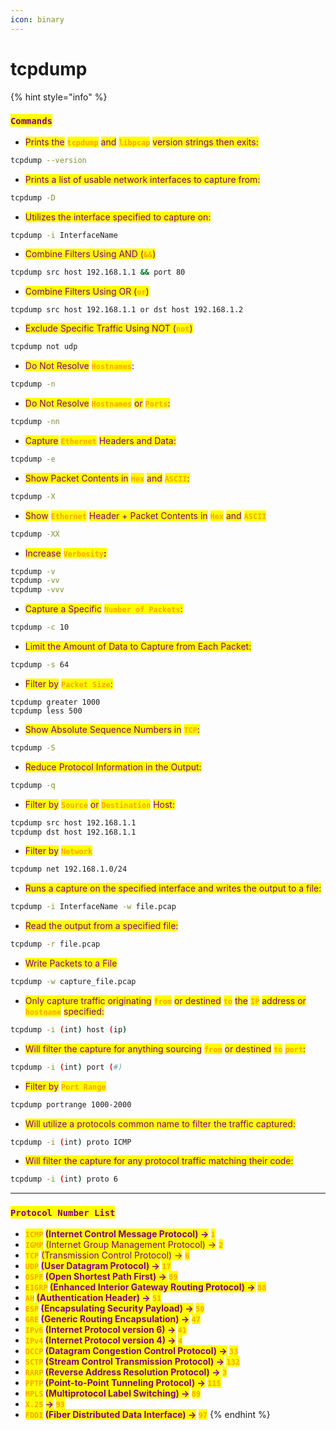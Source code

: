 ```yaml
---
icon: binary
---
```


# tcpdump

{% hint style="info" %}
### <mark style="color:purple;">`Commands`</mark>

* <mark style="color:purple;">Prints the</mark> <mark style="color:orange;">**`tcpdump`**</mark> <mark style="color:purple;">and</mark> <mark style="color:orange;">**`libpcap`**</mark> <mark style="color:purple;">version strings then exits:</mark>

```sh
tcpdump --version
```

* <mark style="color:purple;">Prints a list of usable network interfaces to capture from:</mark>

```sh
tcpdump -D
```

* <mark style="color:purple;">Utilizes the interface specified to capture on:</mark>

```sh
tcpdump -i InterfaceName
```

* <mark style="color:purple;">Combine Filters Using AND (</mark><mark style="color:orange;">**`&&`**</mark><mark style="color:purple;">)</mark>

```sh
tcpdump src host 192.168.1.1 && port 80
```

* <mark style="color:purple;">Combine Filters Using OR (</mark><mark style="color:orange;">**`or`**</mark><mark style="color:purple;">)</mark>

```shell
tcpdump src host 192.168.1.1 or dst host 192.168.1.2
```

* <mark style="color:purple;">Exclude Specific Traffic Using NOT (</mark><mark style="color:orange;">**`not`**</mark><mark style="color:purple;">)</mark>

```sh
tcpdump not udp
```

* <mark style="color:purple;">Do Not Resolve</mark> <mark style="color:orange;">**`Hostnames`**</mark>:

```sh
tcpdump -n
```

* <mark style="color:purple;">Do Not Resolve</mark> <mark style="color:orange;">**`Hostnames`**</mark> <mark style="color:purple;">or</mark> <mark style="color:orange;">**`Ports`**</mark><mark style="color:purple;">:</mark>

```sh
tcpdump -nn
```

* <mark style="color:purple;">Capture</mark> <mark style="color:orange;">**`Ethernet`**</mark> <mark style="color:purple;">Headers and Data:</mark>

```sh
tcpdump -e
```

* <mark style="color:purple;">Show Packet Contents in</mark> <mark style="color:orange;">**`Hex`**</mark> <mark style="color:purple;">and</mark> <mark style="color:orange;">**`ASCII`**</mark><mark style="color:purple;">:</mark>

```sh
tcpdump -X
```

* <mark style="color:purple;">Show</mark> <mark style="color:orange;">**`Ethernet`**</mark> <mark style="color:purple;">Header + Packet Contents in</mark> <mark style="color:orange;">**`Hex`**</mark> <mark style="color:purple;">and</mark> <mark style="color:orange;">**`ASCII`**</mark>

```sh
tcpdump -XX
```

* <mark style="color:purple;">Increase</mark> <mark style="color:orange;">**`Verbosity`**</mark><mark style="color:purple;">**:**</mark>

```sh
tcpdump -v
tcpdump -vv
tcpdump -vvv
```

* <mark style="color:purple;">Capture a Specific</mark> <mark style="color:orange;">**`Number of Packets`**</mark><mark style="color:purple;">:</mark>

```sh
tcpdump -c 10
```

* <mark style="color:purple;">Limit the Amount of Data to Capture from Each Packet:</mark>

```sh
tcpdump -s 64
```

* <mark style="color:purple;">Filter by</mark> <mark style="color:orange;">**`Packet Size`**</mark><mark style="color:purple;">:</mark>

```
tcpdump greater 1000
tcpdump less 500
```

* <mark style="color:purple;">Show Absolute Sequence Numbers in</mark> <mark style="color:orange;">**`TCP`**</mark><mark style="color:purple;">:</mark>

```sh
tcpdump -S
```

* <mark style="color:purple;">Reduce Protocol Information in the Output:</mark>

```sh
tcpdump -q
```

* <mark style="color:purple;">Filter by</mark> <mark style="color:orange;">**`Source`**</mark> <mark style="color:purple;">or</mark> <mark style="color:orange;">**`Destination`**</mark> <mark style="color:purple;">Host:</mark>

```sh
tcpdump src host 192.168.1.1
tcpdump dst host 192.168.1.1
```

* <mark style="color:purple;">Filter by</mark> <mark style="color:orange;">**`Network`**</mark>

```sh
tcpdump net 192.168.1.0/24
```

* <mark style="color:purple;">Runs a capture on the specified interface and writes the output to a file:</mark>

```sh
tcpdump -i InterfaceName -w file.pcap
```

* <mark style="color:purple;">Read the output from a specified file:</mark>

```sh
tcpdump -r file.pcap
```

* <mark style="color:purple;">Write Packets to a File</mark>

```sh
tcpdump -w capture_file.pcap
```

* <mark style="color:purple;">Only capture traffic originating</mark> <mark style="color:orange;">**`from`**</mark> <mark style="color:purple;">or destined</mark> <mark style="color:orange;">**`to`**</mark> <mark style="color:purple;">the</mark> <mark style="color:orange;">**`IP`**</mark> <mark style="color:purple;">address or</mark> <mark style="color:orange;">**`hostname`**</mark> <mark style="color:purple;">specified:</mark>

```sh
tcpdump -i (int) host (ip)
```

* <mark style="color:purple;">Will filter the capture for anything sourcing</mark> <mark style="color:orange;">**`from`**</mark> <mark style="color:purple;">or destined</mark> <mark style="color:orange;">**`to`**</mark> <mark style="color:orange;">**`port`**</mark><mark style="color:purple;">:</mark>

```sh
tcpdump -i (int) port (#)
```

* <mark style="color:purple;">Filter by</mark> <mark style="color:orange;">**`Port Range`**</mark>

```sh
tcpdump portrange 1000-2000
```

* <mark style="color:purple;">Will utilize a protocols common name to filter the traffic captured:</mark>

```sh
tcpdump -i (int) proto ICMP
```

* <mark style="color:purple;">Will filter the capture for any protocol traffic matching their code:</mark>

```sh
tcpdump -i (int) proto 6
```

***

### <mark style="color:purple;">`Protocol Number List`</mark>

* <mark style="color:orange;">**`ICMP`**</mark>**&#x20;**<mark style="color:purple;">**(Internet Control Message Protocol) ->**</mark>**&#x20;**<mark style="color:orange;">**`1`**</mark>
* <mark style="color:orange;">**`IGMP`**</mark> <mark style="color:purple;">(Internet Group Management Protocol) -></mark> <mark style="color:orange;">**`2`**</mark>
* <mark style="color:orange;">**`TCP`**</mark> <mark style="color:purple;">(Transmission Control Protocol) -></mark> <mark style="color:orange;">**`6`**</mark>
* <mark style="color:orange;">**`UDP`**</mark>**&#x20;**<mark style="color:purple;">**(User Datagram Protocol) ->**</mark>**&#x20;**<mark style="color:orange;">**`17`**</mark>
* <mark style="color:orange;">**`OSPF`**</mark>**&#x20;**<mark style="color:purple;">**(Open Shortest Path First) ->**</mark>**&#x20;**<mark style="color:orange;">**`89`**</mark>
* <mark style="color:orange;">**`EIGRP`**</mark>**&#x20;**<mark style="color:purple;">**(Enhanced Interior Gateway Routing Protocol) ->**</mark>**&#x20;**<mark style="color:orange;">**`88`**</mark>
* <mark style="color:orange;">**`AH`**</mark>**&#x20;**<mark style="color:purple;">**(Authentication Header) ->**</mark>**&#x20;&#x20;**<mark style="color:orange;">**`51`**</mark>
* <mark style="color:orange;">**`ESP`**</mark>**&#x20;**<mark style="color:purple;">**(Encapsulating Security Payload) ->**</mark>**&#x20;**<mark style="color:orange;">**`50`**</mark>
* <mark style="color:orange;">**`GRE`**</mark>**&#x20;**<mark style="color:purple;">**(Generic Routing Encapsulation) ->**</mark>**&#x20;**<mark style="color:orange;">**`47`**</mark>
* <mark style="color:orange;">**`IPv6`**</mark>**&#x20;**<mark style="color:purple;">**(Internet Protocol version 6) ->**</mark>**&#x20;**<mark style="color:orange;">**`41`**</mark>
* <mark style="color:orange;">**`IPv4`**</mark>**&#x20;**<mark style="color:purple;">**(Internet Protocol version 4) ->**</mark>**&#x20;**<mark style="color:orange;">**`4`**</mark>
* <mark style="color:orange;">**`DCCP`**</mark>**&#x20;**<mark style="color:purple;">**(Datagram Congestion Control Protocol) ->**</mark>**&#x20;**<mark style="color:orange;">**`33`**</mark>
* <mark style="color:orange;">**`SCTP`**</mark>**&#x20;**<mark style="color:purple;">**(Stream Control Transmission Protocol) ->**</mark>**&#x20;**<mark style="color:orange;">**`132`**</mark>
* <mark style="color:orange;">**`RARP`**</mark>**&#x20;**<mark style="color:purple;">**(Reverse Address Resolution Protocol) ->**</mark>**&#x20;**<mark style="color:orange;">**`3`**</mark>
* <mark style="color:orange;">**`PPTP`**</mark>**&#x20;**<mark style="color:purple;">**(Point-to-Point Tunneling Protocol) ->**</mark>**&#x20;**<mark style="color:orange;">**`115`**</mark>
* <mark style="color:orange;">**`MPLS`**</mark>**&#x20;**<mark style="color:purple;">**(Multiprotocol Label Switching) ->**</mark>**&#x20;**<mark style="color:orange;">**`89`**</mark>
* <mark style="color:orange;">**`X.25`**</mark>**&#x20;**<mark style="color:purple;">**->**</mark>**&#x20;**<mark style="color:orange;">**`93`**</mark>
* <mark style="color:orange;">**`FDDI`**</mark>**&#x20;**<mark style="color:purple;">**(Fiber Distributed Data Interface) ->**</mark>**&#x20;**<mark style="color:orange;">**`97`**</mark>
{% endhint %}


